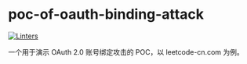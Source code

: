 # poc-of-oauth-binding-attack

[![Linters](https://github.com/mrchi/poc-of-oauth-binding-attack/actions/workflows/linting.yaml/badge.svg)](https://github.com/mrchi/poc-of-oauth-binding-attack/actions/workflows/linting.yaml)

一个用于演示 OAuth 2.0 账号绑定攻击的 POC，以 leetcode-cn.com 为例。
